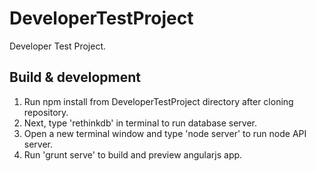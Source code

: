 # DeveloperTestProject

Developer Test Project.

## Build & development

1. Run npm install from DeveloperTestProject directory after cloning repository. 
2. Next, type 'rethinkdb' in terminal to run database server.
3. Open a new terminal window and type 'node server' to run node API server. 
4. Run 'grunt serve' to build and preview angularjs app.
